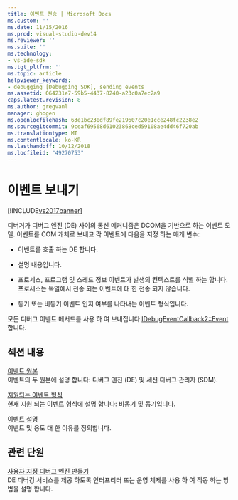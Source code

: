 ```yaml
---
title: 이벤트 전송 | Microsoft Docs
ms.custom: ''
ms.date: 11/15/2016
ms.prod: visual-studio-dev14
ms.reviewer: ''
ms.suite: ''
ms.technology:
- vs-ide-sdk
ms.tgt_pltfrm: ''
ms.topic: article
helpviewer_keywords:
- debugging [Debugging SDK], sending events
ms.assetid: 064231e7-59b5-4437-8240-a23c0a7ec2a9
caps.latest.revision: 8
ms.author: gregvanl
manager: ghogen
ms.openlocfilehash: 63e1bc230df89fe219607c20e1cce248fc2238e2
ms.sourcegitcommit: 9ceaf69568d61023868ced59108ae4dd46f720ab
ms.translationtype: MT
ms.contentlocale: ko-KR
ms.lasthandoff: 10/12/2018
ms.locfileid: "49270753"
---
```

# <a name="sending-events"></a>이벤트 보내기
[!INCLUDE[vs2017banner](../../includes/vs2017banner.md)]

디버거가 디버그 엔진 (DE) 사이의 통신 메커니즘은 DCOM을 기반으로 하는 이벤트 모델. 이벤트를 COM 개체로 보내고 각 이벤트에 다음을 지정 하는 매개 변수:  
  
-   이벤트를 호출 하는 DE 합니다.  
  
-   설명 내용입니다.  
  
-   프로세스, 프로그램 및 스레드 정보 이벤트가 발생의 컨텍스트를 식별 하는 합니다. 프로세스는 독일에서 전송 되는 이벤트에 대 한 전송 되지 않습니다.  
  
-   동기 또는 비동기 이벤트 인지 여부를 나타내는 이벤트 형식입니다.  
  
 모든 디버그 이벤트 메서드를 사용 하 여 보내집니다 [IDebugEventCallback2::Event](../../extensibility/debugger/reference/idebugeventcallback2-event.md)합니다.  
  
## <a name="in-this-section"></a>섹션 내용  
 [이벤트 원본](../../extensibility/debugger/event-sources-visual-studio-sdk.md)  
 이벤트의 두 원본에 설명 합니다: 디버그 엔진 (DE) 및 세션 디버그 관리자 (SDM).  
  
 [지원되는 이벤트 형식](../../extensibility/debugger/supported-event-types.md)  
 현재 지원 되는 이벤트 형식에 설명 합니다: 비동기 및 동기입니다.  
  
 [이벤트 설명](../../extensibility/debugger/event-descriptions.md)  
 이벤트 및 용도 대 한 이유를 정의합니다.  
  
## <a name="related-sections"></a>관련 단원  
 [사용자 지정 디버그 엔진 만들기](../../extensibility/debugger/creating-a-custom-debug-engine.md)  
 DE 디버깅 서비스를 제공 하도록 인터프리터 또는 운영 체제를 사용 하 여 작동 하는 방법을 설명 합니다.


